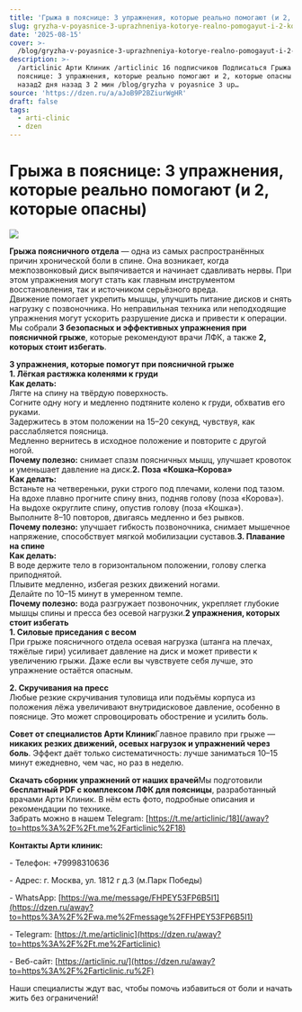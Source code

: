 ```yaml
---
title: 'Грыжа в пояснице: 3 упражнения, которые реально помогают (и 2, которые опасны)'
slug: gryzha-v-poyasnice-3-uprazhneniya-kotorye-realno-pomogayut-i-2-kotorye-opasny
date: '2025-08-15'
cover: >-
  /blog/gryzha-v-poyasnice-3-uprazhneniya-kotorye-realno-pomogayut-i-2-kotorye-opasny/cover.jpg
description: >-
  /articlinic Арти Клиник /articlinic 16 подписчиков Подписаться Грыжа в
  пояснице: 3 упражнения, которые реально помогают и 2, которые опасны 2 дня
  назад2 дня назад 3 2 мин /blog/gryzha v poyasnice 3 up…
source: 'https://dzen.ru/a/aJoB9P2BZiurWgHR'
draft: false
tags:
  - arti-clinic
  - dzen
---
```


# Грыжа в пояснице: 3 упражнения, которые реально помогают (и 2, которые опасны)

![](/blog/gryzha-v-poyasnice-3-uprazhneniya-kotorye-realno-pomogayut-i-2-kotorye-opasny/img-0.jpg)

**Грыжа поясничного отдела** — одна из самых распространённых причин хронической боли в спине. Она возникает, когда межпозвонковый диск выпячивается и начинает сдавливать нервы. При этом упражнения могут стать как главным инструментом восстановления, так и источником серьёзного вреда.  
Движение помогает укрепить мышцы, улучшить питание дисков и снять нагрузку с позвоночника. Но неправильная техника или неподходящие упражнения могут ускорить разрушение диска и привести к операции.  
Мы собрали **3 безопасных и эффективных упражнения при поясничной грыже**, которые рекомендуют врачи ЛФК, а также **2, которых стоит избегать**.  
  
**3 упражнения, которые помогут при поясничной грыже**  
**1\. Лёгкая растяжка коленями к груди**  
**Как делать:**  
Лягте на спину на твёрдую поверхность.  
Согните одну ногу и медленно подтяните колено к груди, обхватив его руками.  
Задержитесь в этом положении на 15–20 секунд, чувствуя, как расслабляется поясница.  
Медленно вернитесь в исходное положение и повторите с другой ногой.  
**Почему полезно:** снимает спазм поясничных мышц, улучшает кровоток и уменьшает давление на диск.**2\. Поза «Кошка–Корова»**  
**Как делать:**  
Встаньте на четвереньки, руки строго под плечами, колени под тазом.  
На вдохе плавно прогните спину вниз, подняв голову (поза «Корова»).  
На выдохе округлите спину, опустив голову (поза «Кошка»).  
Выполните 8–10 повторов, двигаясь медленно и без рывков.  
**Почему полезно:** улучшает гибкость позвоночника, снимает мышечное напряжение, способствует мягкой мобилизации суставов.**3\. Плавание на спине**  
**Как делать:**  
В воде держите тело в горизонтальном положении, голову слегка приподнятой.  
Плывите медленно, избегая резких движений ногами.  
Делайте по 10–15 минут в умеренном темпе.  
**Почему полезно:** вода разгружает позвоночник, укрепляет глубокие мышцы спины и пресса без осевой нагрузки.**2 упражнения, которых стоит избегать**  
**1\. Силовые приседания с весом**  
При грыже поясничного отдела осевая нагрузка (штанга на плечах, тяжёлые гири) усиливает давление на диск и может привести к увеличению грыжи. Даже если вы чувствуете себя лучше, это упражнение остаётся опасным.  
  
**2\. Скручивания на пресс**  
Любые резкие скручивания туловища или подъёмы корпуса из положения лёжа увеличивают внутридисковое давление, особенно в пояснице. Это может спровоцировать обострение и усилить боль.  
  
**Совет от специалистов Арти Клиник**Главное правило при грыже — **никаких резких движений, осевых нагрузок и упражнений через боль**. Эффект даёт только систематичность: лучше заниматься 10–15 минут ежедневно, чем час, но раз в неделю.  
  
**Скачать сборник упражнений от наших врачей**Мы подготовили **бесплатный PDF с комплексом ЛФК для поясницы**, разработанный врачами Арти Клиник. В нём есть фото, подробные описания и рекомендации по технике.  
Забрать можно в нашем Telegram: [https://t.me/articlinic/18](/away?to=https%3A%2F%2Ft.me%2Farticlinic%2F18)

**Контакты Арти клиник:**

\- Телефон: +79998310636

\- Адрес: г. Москва, ул. 1812 г д.3 (м.Парк Победы)

\- WhatsApp: [https://wa.me/message/FHPEY53FP6B5I1](https://dzen.ru/away?to=https%3A%2F%2Fwa.me%2Fmessage%2FFHPEY53FP6B5I1)

\- Telegram: [https://t.me/articlinic](https://dzen.ru/away?to=https%3A%2F%2Ft.me%2Farticlinic)

\- Веб-сайт: [https://articlinic.ru/](https://dzen.ru/away?to=https%3A%2F%2Farticlinic.ru%2F)

Наши специалисты ждут вас, чтобы помочь избавиться от боли и начать жить без ограничений!